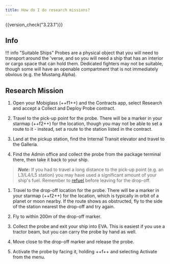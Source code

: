 ```yaml
---
title: How do I do research missions?
---
```


{{version_check("3.23.1")}}

## Info

!!! info "Suitable Ships"
    Probes are a physical object that you will need to transport around the
    'verse, and so you will need a ship that has an interior or cargo space that
    can hold them. Dedicated fighters may not be suitable, though some will have
    an openable compartment that is not immediately obvious (e.g. the Mustang
    Alpha).

## Research Mission

1. Open your Mobiglass (++f1++) and the Contracts app, select Research and
accept a Collect and Deploy Probe contract.

1. Travel to the pick-up point for the probe. There will be a marker in your
starmap (++f2++) for the location, though you may not be able to set a route to
it - instead, set a route to the station listed in the contract.

1. Land at the pickup station, find the Internal Transit elevator and travel to
the Galleria.

1. Find the Admin office and collect the probe from the package terminal there,
then take it back to your ship.

> ***Note:*** If you had to travel a long distance to the pick-up point (e.g. an
> L3/L4/L5 station) you may have used a significant amount of your ship's fuel.
> Remember to [refuel](../../ships/refuel-repair.md) before leaving for the
> drop-off.

1. Travel to the drop-off location for the probe. There will be a marker in your
starmap (++f2++) for the location, which is typically in orbit of a planet or
moon nearby. If the route shows as obstructed, fly to the side of the station
nearest the drop-off and try again.

1. Fly to within 200m of the drop-off marker.

1. Collect the probe and exit your ship into EVA. This is easiest if you use a
tractor beam, but you can carry the probe by hand as well.

1. Move close to the drop-off marker and release the probe.

1. Activate the probe by facing it, holding ++f++ and selecting Activate from
the menu.
